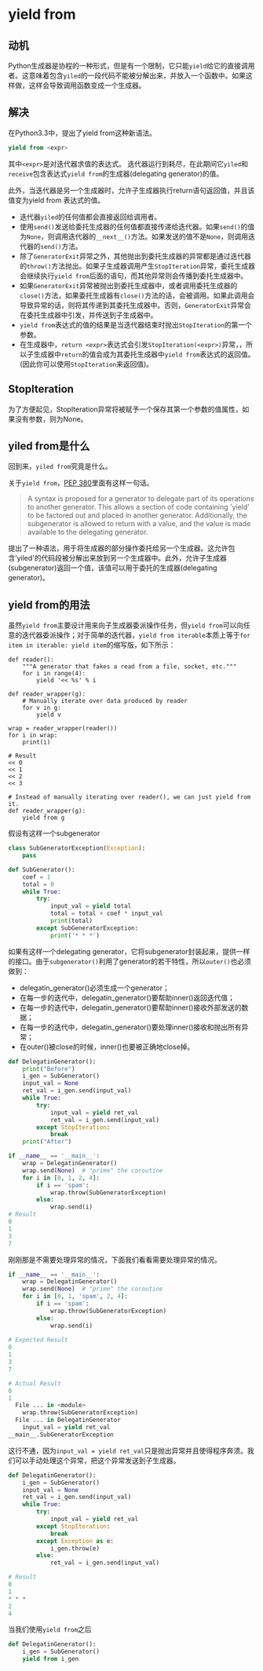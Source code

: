 # yield from

## 动机

Python生成器是协程的一种形式，但是有一个限制，它只能`yield`给它的直接调用者。这意味着包含`yiled`的一段代码不能被分解出来，并放入一个函数中。如果这样做，这样会导致调用函数变成一个生成器。

## 解决

在Python3.3中，提出了yield from这种新语法。

```py
yield from <expr>
```

其中`<expr>`是对迭代器求值的表达式。 迭代器运行到耗尽，在此期间它`yiled`和`receive`包含表达式`yield from`的生成器(delegating generator)的值。

此外，当迭代器是另一个生成器时，允许子生成器执行return语句返回值，并且该值变为yield from 表达式的值。

- 迭代器`yiled`的任何值都会直接返回给调用者。
- 使用`send()`发送给委托生成器的任何值都直接传递给迭代器。如果`send()`的值为`None`，则调用迭代器的`__next__()`方法。如果发送的值不是`None`，则调用迭代器的`send()`方法。
- 除了`GeneratorExit`异常之外，其他抛出到委托生成器的异常都是通过迭代器的`throw()`方法抛出。如果子生成器调用产生`StopIteration`异常，委托生成器会继续执行`yield from`后面的语句，而其他异常则会传播到委托生成器中。
- 如果`GeneratorExit`异常被抛出到委托生成器中，或者调用委托生成器的`close()`方法，如果委托生成器有`close()`方法的话，会被调用。如果此调用会导致异常的话，则将其传递到其委托生成器中。否则，`GeneratorExit`异常会在委托生成器中引发，并传送到子生成器中。
- `yield from`表达式的值的结果是当迭代器结束时抛出`StopIteration`的第一个参数。
- 在生成器中，`return <expr>`表达式会引发`StopIteration(<expr>)`异常，，所以子生成器中`return`的值会成为其委托生成器中`yield from`表达式的返回值。(因此你可以使用`StopIteration`来返回值)。

## StopIteration

为了方便起见，StopIteration异常将被赋予一个保存其第一个参数的值属性，如果没有参数，则为None。

## yiled from是什么

回到来，`yiled from`究竟是什么。

关于`yield from`，[PEP 380](https://www.python.org/dev/peps/pep-0380/)里面有这样一句话。

> A syntax is proposed for a generator to delegate part of its operations to another generator.  This allows a section of code containing 'yield' to be factored out and placed in another generator. Additionally, the subgenerator is allowed to return with a value, and the value is made available to the delegating generator. 

提出了一种语法，用于将生成器的部分操作委托给另一个生成器。这允许包含’yiled'的代码段被分解出来放到另一个生成器中。此外，允许子生成器(subgenerator)返回一个值，该值可以用于委托的生成器(delegating generator)。

## yield from的用法

虽然`yield from`主要设计用来向子生成器委派操作任务，但`yield from`可以向任意的迭代器委派操作；对于简单的迭代器，`yield from iterable`本质上等于`for item in iterable: yield item`的缩写版，如下所示： 

```PY
def reader():
    """A generator that fakes a read from a file, socket, etc."""
    for i in range(4):
        yield '<< %s' % i

def reader_wrapper(g):
    # Manually iterate over data produced by reader
    for v in g:
        yield v

wrap = reader_wrapper(reader())
for i in wrap:
    print(i)

# Result
<< 0
<< 1
<< 2
<< 3

# Instead of manually iterating over reader(), we can just yield from it.
def reader_wrapper(g):
    yield from g
```



假设有这样一个subgenerator

```py
class SubGeneratorException(Exception):
    pass

def SubGenerator():
    coef = 1
    total = 0
    while True:
        try:
            input_val = yield total
            total = total + coef * input_val
            print(total)
        except SubGeneratorException:
            print('* * *')
```

如果有这样一个delegating generator，它将subgenerator封装起来，提供一样的接口。由于`subgenerator()`利用了generator的若干特性，所以`outer()`也必须做到：

- delegatin\_generator()必须生成一个generator；
- 在每一步的迭代中，delegatin\_generator()要帮助inner()返回迭代值；
- 在每一步的迭代中，delegatin\_generator()要帮助inner()接收外部发送的数据；
- 在每一步的迭代中，delegatin\_generator()要处理inner()接收和抛出所有异常；
- 在outer()被close的时候，inner()也要被正确地close掉。

```py
def DelegatinGenerator():
    print("Before")
    i_gen = SubGenerator()
    input_val = None
    ret_val = i_gen.send(input_val)
    while True:
        try:
            input_val = yield ret_val
            ret_val = i_gen.send(input_val)
        except StopIteration:
            break
    print("After")

if __name__ == '__main__':
    wrap = DelegatinGenerator()
    wrap.send(None)  # "prime" the coroutine
    for i in [0, 1, 2, 4]:
        if i == 'spam':
            wrap.throw(SubGeneratorException)
        else:
            wrap.send(i)
# Result
0
1
3
7
```

刚刚那是不需要处理异常的情况，下面我们看看需要处理异常的情况。

```py
if __name__ == '__main__':
    wrap = DelegatinGenerator()
    wrap.send(None)  # "prime" the coroutine
    for i in [0, 1, 'spam', 2, 4]:
        if i == 'spam':
            wrap.throw(SubGeneratorException)
        else:
            wrap.send(i)
            
# Expected Result
0
1
3
7

# Actual Result
0
1
  File ... in <module>
    wrap.throw(SubGeneratorException)
  File ... in DelegatinGenerator
    input_val = yield ret_val
__main__.SubGeneratorException
```

这行不通，因为`input_val = yield ret_val`只是抛出异常并且使得程序奔溃。我们可以手动处理这个异常，把这个异常发送到子生成器。

```py
def DelegatinGenerator():
    i_gen = SubGenerator()
    input_val = None
    ret_val = i_gen.send(input_val)
    while True:
        try:
            input_val = yield ret_val
        except StopIteration:
            break
        except Exception as e:
            i_gen.throw(e)
        else:
            ret_val = i_gen.send(input_val)

# Result
0
1
* * *
2
4
```

当我们使用`yield from`之后

```py
def DelegatinGenerator():
    i_gen = SubGenerator()
    yield from i_gen
```
